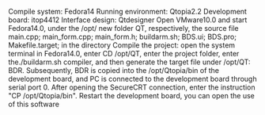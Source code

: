 ﻿Compile system: Fedora14
Running environment: Qtopia2.2
Development board: itop4412
Interface design: Qtdesigner
Open VMware10.0 and start Fedora14.0, under the /opt/ new folder QT, respectively, the source file main.cpp; main_form.cpp; main_form.h; buildarm.sh; BDS.ui; BDS.pro; Makefile.target; in the directory
Compile the project: open the system terminal in Fedora14.0, enter CD /opt/QT, enter the project folder, enter the./buildarm.sh compiler, and then generate the target file under /opt/QT: BDR.
Subsequently, BDR is copied into the /opt/Qtopia/bin of the development board, and PC is connected to the development board through serial port 0. After opening the SecureCRT connection, enter the instruction "CP /opt/Qtopia/bin".
Restart the development board, you can open the use of this software
